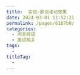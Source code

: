 ```yaml
---
title:  实战-歌词滚动效果
date: 2024-03-01 11:52:21
permalink: /pages/61b7b0/
categories: 
  - 闲言碎语
  - 面试相关
tags: 
  - 
titleTag: 
  -
---
```

